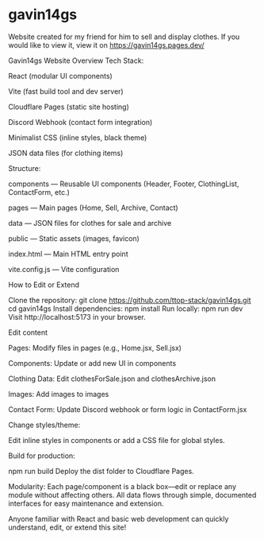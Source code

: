 # gavin14gs

Website created for my friend for him to sell and display clothes. If you would like to view it, view it on https://gavin14gs.pages.dev/

Gavin14gs Website Overview
Tech Stack:

React (modular UI components)

Vite (fast build tool and dev server)

Cloudflare Pages (static site hosting)

Discord Webhook (contact form integration)

Minimalist CSS (inline styles, black theme)

JSON data files (for clothing items)

Structure:

components — Reusable UI components (Header, Footer, ClothingList, ContactForm, etc.)

pages — Main pages (Home, Sell, Archive, Contact)

data — JSON files for clothes for sale and archive

public — Static assets (images, favicon)

index.html — Main HTML entry point

vite.config.js — Vite configuration

How to Edit or Extend

Clone the repository:
git clone https://github.com/ttop-stack/gavin14gs.git
cd gavin14gs
Install dependencies:
npm install
Run locally:
npm run dev
Visit http://localhost:5173 in your browser.

Edit content

Pages: Modify files in pages (e.g., Home.jsx, Sell.jsx)

Components: Update or add new UI in components

Clothing Data: Edit clothesForSale.json and clothesArchive.json

Images: Add images to images

Contact Form: Update Discord webhook or form logic in ContactForm.jsx

Change styles/theme:

Edit inline styles in components or add a CSS file for global styles.

Build for production:

npm run build
Deploy the dist folder to Cloudflare Pages.

Modularity:
Each page/component is a black box—edit or replace any module without affecting others.
All data flows through simple, documented interfaces for easy maintenance and extension.

Anyone familiar with React and basic web development can quickly understand, edit, or extend this site!
